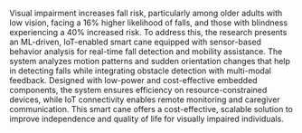 Visual impairment increases fall risk, particularly among older adults with low vision, facing a 16% higher likelihood of falls, and those with blindness experiencing a 40% increased risk. To address this, the research presents an ML-driven, IoT-enabled smart cane equipped with sensor-based behavior analysis for real-time fall detection and mobility assistance. The system analyzes motion patterns and sudden orientation changes that help in detecting falls while integrating obstacle detection with multi-modal feedback. Designed with low-power and cost-effective embedded components, the system ensures efficiency on resource-constrained devices, while IoT connectivity enables remote monitoring and caregiver communication. This smart cane offers a cost-effective, scalable solution to improve independence and quality of life for visually impaired individuals.



